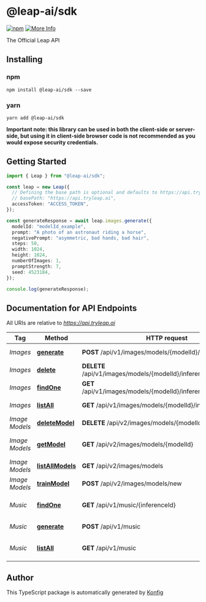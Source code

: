 # @leap-ai/sdk

[![npm](https://img.shields.io/badge/npm-v1.1.3-blue)](https://www.npmjs.com/package/@leap-ai/sdk/v/1.1.3)
[![More Info](https://img.shields.io/badge/More%20Info-Click%20Here-orange)](https://tryleap.ai/)

The Official Leap API
## Installing

### npm
```
npm install @leap-ai/sdk --save
```

### yarn
```
yarn add @leap-ai/sdk
```

**Important note: this library can be used in both the client-side or server-side, but using it
in client-side browser code is not recommended as you would expose security credentials.**



## Getting Started

```typescript
import { Leap } from "@leap-ai/sdk";

const leap = new Leap({
  // Defining the base path is optional and defaults to https://api.tryleap.ai
  // basePath: "https://api.tryleap.ai",
  accessToken: "ACCESS_TOKEN",
});

const generateResponse = await leap.images.generate({
  modelId: "modelId_example",
  prompt: "A photo of an astronaut riding a horse",
  negativePrompt: "asymmetric, bad hands, bad hair",
  steps: 50,
  width: 1024,
  height: 1024,
  numberOfImages: 1,
  promptStrength: 7,
  seed: 4523184,
});

console.log(generateResponse);
```

## Documentation for API Endpoints

All URIs are relative to *https://api.tryleap.ai*

Tag | Method | HTTP request | Description
------------ | ------------- | ------------- | -------------
*Images* | [**generate**](docs/ImagesApi.md#generate) | **POST** /api/v1/images/models/{modelId}/inferences | Generate an Image
*Images* | [**delete**](docs/ImagesApi.md#delete) | **DELETE** /api/v1/images/models/{modelId}/inferences/{inferenceId} | Delete Image Job
*Images* | [**findOne**](docs/ImagesApi.md#findOne) | **GET** /api/v1/images/models/{modelId}/inferences/{inferenceId} | Get Single Image Job
*Images* | [**listAll**](docs/ImagesApi.md#listAll) | **GET** /api/v1/images/models/{modelId}/inferences | List All Image Jobs
*Image Models* | [**deleteModel**](docs/ImageModelsApi.md#deleteModel) | **DELETE** /api/v2/images/models/{modelId} | Delete a Model
*Image Models* | [**getModel**](docs/ImageModelsApi.md#getModel) | **GET** /api/v2/images/models/{modelId} | Get a Single Model
*Image Models* | [**listAllModels**](docs/ImageModelsApi.md#listAllModels) | **GET** /api/v2/images/models | List All Models
*Image Models* | [**trainModel**](docs/ImageModelsApi.md#trainModel) | **POST** /api/v2/images/models/new | Train Model
*Music* | [**findOne**](docs/MusicApi.md#findOne) | **GET** /api/v1/music/{inferenceId} | Get a Music Generation Job
*Music* | [**generate**](docs/MusicApi.md#generate) | **POST** /api/v1/music | Generate Music
*Music* | [**listAll**](docs/MusicApi.md#listAll) | **GET** /api/v1/music | List Music Generation Jobs

## Author
This TypeScript package is automatically generated by [Konfig](https://konfigthis.com)

